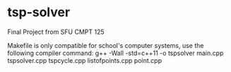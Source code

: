 # tsp-solver
Final Project from SFU CMPT 125

Makefile is only compatible for school's computer systems, use the following compiler command:
	g++ -Wall -std=c++11 -o tspsolver main.cpp tspsolver.cpp tspcycle.cpp listofpoints.cpp point.cpp

